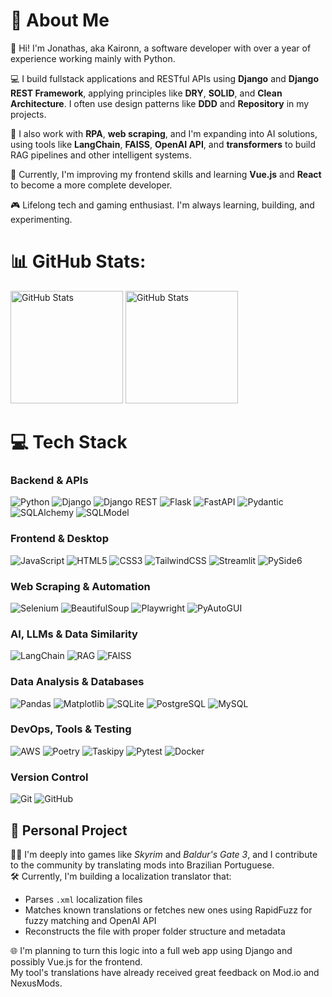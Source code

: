 # 💫 About Me

👋 Hi! I'm Jonathas, aka Kaironn, a software developer with over a year of experience working mainly with Python.

💻 I build fullstack applications and RESTful APIs using **Django** and **Django REST Framework**, applying principles like **DRY**, **SOLID**, and **Clean Architecture**. I often use design patterns like **DDD** and **Repository** in my projects.

🤖 I also work with **RPA**, **web scraping**, and I'm expanding into AI solutions, using tools like **LangChain**, **FAISS**, **OpenAI API**, and **transformers** to build RAG pipelines and other intelligent systems.

🎯 Currently, I'm improving my frontend skills and learning **Vue.js** and **React** to become a more complete developer.

🎮 Lifelong tech and gaming enthusiast. I'm always learning, building, and experimenting. 


# 📊 GitHub Stats:
<div>
  <img 
    alt="GitHub Stats" 
    height="180" 
    src="https://github-readme-stats.vercel.app/api?username=Kaironn2&show_icons=true&theme=tokyonight&include_all_commits=true&locale=en" 
  />
  <img 
    alt="GitHub Stats" 
    height="180" 
    src="https://github-readme-stats.vercel.app/api/top-langs/?username=Kaironn2&theme=tokyonight&layout=compact&custom_title=Languages&langs_count=9" 
  />
</div>


# 💻 Tech Stack

### Backend & APIs  
![Python](https://img.shields.io/badge/python-3670A0?style=for-the-badge&logo=python&logoColor=ffdd54)
![Django](https://img.shields.io/badge/django-%23092E20.svg?style=for-the-badge&logo=django&logoColor=white)
![Django REST](https://img.shields.io/badge/django%20rest%20framework-%23EE4C2C.svg?style=for-the-badge&logo=django&logoColor=white)
![Flask](https://img.shields.io/badge/flask-%23000.svg?style=for-the-badge&logo=flask&logoColor=white)
![FastAPI](https://img.shields.io/badge/FastAPI-005571?style=for-the-badge&logo=fastapi)
![Pydantic](https://img.shields.io/badge/Pydantic-2A6DB0?style=for-the-badge)
![SQLAlchemy](https://img.shields.io/badge/SQLAlchemy-2F2F2F?style=for-the-badge&logo=python&logoColor=white)
![SQLModel](https://img.shields.io/badge/SQLModel-8E2E84?style=for-the-badge&logo=python&logoColor=white)

### Frontend & Desktop
![JavaScript](https://img.shields.io/badge/javascript-%23323330.svg?style=for-the-badge&logo=javascript&logoColor=%23F7DF1E)
![HTML5](https://img.shields.io/badge/html5-%23E34F26.svg?style=for-the-badge&logo=html5&logoColor=white)
![CSS3](https://img.shields.io/badge/css3-%231572B6.svg?style=for-the-badge&logo=css3&logoColor=white)
![TailwindCSS](https://img.shields.io/badge/TailwindCSS-06B6D4?style=for-the-badge&logo=tailwindcss&logoColor=white)
![Streamlit](https://img.shields.io/badge/Streamlit-%23FE4B4B.svg?style=for-the-badge&logo=streamlit&logoColor=white)
![PySide6](https://img.shields.io/badge/PySide6-%23222222.svg?style=for-the-badge&logo=qt&logoColor=white)

### Web Scraping & Automation  
![Selenium](https://img.shields.io/badge/selenium-%2343B02A.svg?style=for-the-badge&logo=selenium&logoColor=white)
![BeautifulSoup](https://img.shields.io/badge/BeautifulSoup-4B0082?style=for-the-badge&logo=python&logoColor=white)
![Playwright](https://img.shields.io/badge/Playwright-2EAD33?style=for-the-badge&logo=playwright&logoColor=white)
![PyAutoGUI](https://img.shields.io/badge/pyautogui-%2300BFFF.svg?style=for-the-badge&logo=python&logoColor=white)

### AI, LLMs & Data Similarity  
![LangChain](https://img.shields.io/badge/LangChain-%23000000.svg?style=for-the-badge&logoColor=white)
![RAG](https://img.shields.io/badge/RAG-%234B0082.svg?style=for-the-badge&logo=OpenAI&logoColor=white)
![FAISS](https://img.shields.io/badge/FAISS-%230A6EBD.svg?style=for-the-badge&logo=facebook&logoColor=white)

### Data Analysis & Databases
![Pandas](https://img.shields.io/badge/pandas-%23150458.svg?style=for-the-badge&logo=pandas&logoColor=white)
![Matplotlib](https://img.shields.io/badge/Matplotlib-%23ffffff.svg?style=for-the-badge&logo=Matplotlib&logoColor=black)
![SQLite](https://img.shields.io/badge/sqlite-%2307405e.svg?style=for-the-badge&logo=sqlite&logoColor=white)
![PostgreSQL](https://img.shields.io/badge/postgres-%23316192.svg?style=for-the-badge&logo=postgresql&logoColor=white)
![MySQL](https://img.shields.io/badge/mysql-4479A1.svg?style=for-the-badge&logo=mysql&logoColor=white)

### DevOps, Tools & Testing  
![AWS](https://img.shields.io/badge/AWS-%23FF9900.svg?style=for-the-badge&logo=amazon-aws&logoColor=white)
![Poetry](https://img.shields.io/badge/Poetry-1C1C1C?style=for-the-badge&logo=python&logoColor=white)
![Taskipy](https://img.shields.io/badge/taskipy-%23323330.svg?style=for-the-badge&logo=python&logoColor=white)
![Pytest](https://img.shields.io/badge/pytest-%230A9EDC.svg?style=for-the-badge&logo=pytest&logoColor=white)
![Docker](https://img.shields.io/badge/Docker-2496ED?style=for-the-badge&logo=docker&logoColor=white)

### Version Control  
![Git](https://img.shields.io/badge/git-%23F05033.svg?style=for-the-badge&logo=git&logoColor=white)
![GitHub](https://img.shields.io/badge/github-%23121011.svg?style=for-the-badge&logo=github&logoColor=white)

## 🧪 Personal Project

🧙‍♂️ I'm deeply into games like *Skyrim* and *Baldur's Gate 3*, and I contribute to the community by translating mods into Brazilian Portuguese.  
🛠️ Currently, I'm building a localization translator that:
- Parses `.xml` localization files  
- Matches known translations or fetches new ones using RapidFuzz for fuzzy matching and OpenAI API  
- Reconstructs the file with proper folder structure and metadata  

🌐 I'm planning to turn this logic into a full web app using Django and possibly Vue.js for the frontend.  
My tool's translations have already received great feedback on Mod.io and NexusMods.
